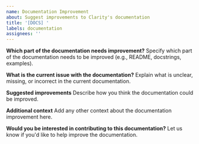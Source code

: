 ```yaml
---
name: Documentation Improvement
about: Suggest improvements to Clarity's documentation
title: '[DOCS] '
labels: documentation
assignees: ''
---
```


**Which part of the documentation needs improvement?**
Specify which part of the documentation needs to be improved (e.g., README, docstrings, examples).

**What is the current issue with the documentation?**
Explain what is unclear, missing, or incorrect in the current documentation.

**Suggested improvements**
Describe how you think the documentation could be improved.

**Additional context**
Add any other context about the documentation improvement here.

**Would you be interested in contributing to this documentation?**
Let us know if you'd like to help improve the documentation.

